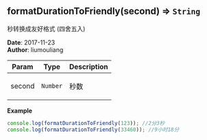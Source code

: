 ## formatDurationToFriendly(second) ⇒ <code>String</code>
<p>秒转换成友好格式 (四舍五入)</p>

**Date**: 2017-11-23  
**Author**: liumouliang  

| Param | Type | Description |
| --- | --- | --- |
| second | <code>Number</code> | <p>秒数</p> |

**Example**  
```javascript
console.log(formatDurationToFriendly(123)); //2分3秒
console.log(formatDurationToFriendly(33460)); //9小时18分
```
